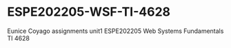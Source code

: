 # ESPE202205-WSF-TI-4628
Eunice Coyago assignments unit1
ESPE202205 Web Systems Fundamentals TI 4628
